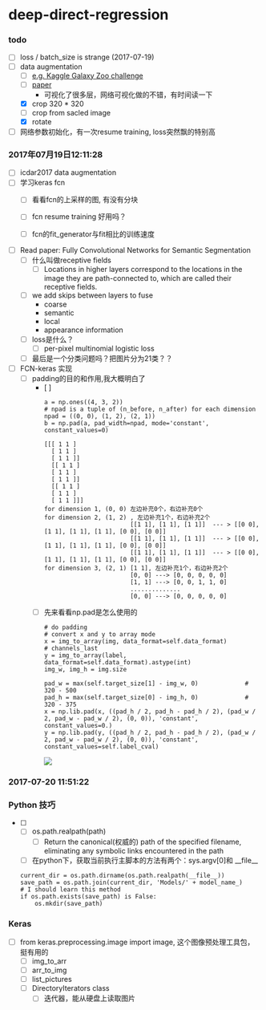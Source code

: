 # deep-direct-regression

### todo
- [ ]  loss / batch_size is strange (2017-07-19)
- [ ]  data augmentation 
    - [ ] [e.g. Kaggle Galaxy Zoo challenge](http://benanne.github.io/2014/04/05/galaxy-zoo.html)
    - [ ] [paper](https://arxiv.org/pdf/1503.07077.pdf)
        * 可视化了很多层，网络可视化做的不错，有时间读一下 
    - [x] crop 320 * 320
    - [ ] crop from sacled image
    - [x] rotate
- [ ] 网络参数初始化，有一次resume training, loss突然飘的特别高

### 2017年07月19日12:11:28
- [ ] icdar2017 data augmentation
- [ ] 学习keras fcn
    - [ ] 看看fcn的上采样的图, 有没有分块
    - [ ] fcn resume training 好用吗？
    - [ ] fcn的fit_generator与fit相比的训练速度


- [ ] Read paper: Fully Convolutional Networks for Semantic Segmentation
    - [ ] 什么叫做receptive fields 
        - [ ] Locations in higher layers correspond to the locations in the image they are path-connected to, which are called their receptive fields. 
    - [ ] we add skips between layers to fuse 
        * coarse  
        * semantic  
        * local   
        * appearance information
    - [ ] loss是什么？
        - [ ] per-pixel multinomial logistic loss
    - [ ] 最后是一个分类问题吗？把图片分为21类？？ 
- [ ] FCN-keras 实现
    - [ ] padding的目的和作用,我大概明白了
        - [ ]
            ```
            a = np.ones((4, 3, 2))
            # npad is a tuple of (n_before, n_after) for each dimension
            npad = ((0, 0), (1, 2), (2, 1))
            b = np.pad(a, pad_width=npad, mode='constant', constant_values=0)

            [[[ 1 1 ]
              [ 1 1 ]
              [ 1 1 ]]
              [[ 1 1 ]
              [ 1 1 ]
              [ 1 1 ]]
              [[ 1 1 ]
              [ 1 1 ]
              [ 1 1 ]]]
            for dimension 1, (0, 0) 左边补充0个，右边补充0个
            for dimension 2, (1, 2) , 左边补充1个，右边补充2个
                                    [[1 1], [1 1], [1 1]]  --- > [[0 0], [1 1], [1 1], [1 1], [0 0], [0 0]]
                                    [[1 1], [1 1], [1 1]]  --- > [[0 0], [1 1], [1 1], [1 1], [0 0], [0 0]]
                                    [[1 1], [1 1], [1 1]]  --- > [[0 0], [1 1], [1 1], [1 1], [0 0], [0 0]]
            for dimension 3, (2, 1) [1 1], 左边补充1个，右边补充2个
                                    [0, 0] ---> [0, 0, 0, 0, 0]
                                    [1, 1] ---> [0, 0, 1, 1, 0]
                                    ..............
                                    [0, 0] ---> [0, 0, 0, 0, 0]
            ```
        - [ ] 先来看看np.pad是怎么使用的
            ```
            # do padding
            # convert x and y to array mode
            x = img_to_array(img, data_format=self.data_format)         # channels_last
            y = img_to_array(label, data_format=self.data_format).astype(int)
            img_w, img_h = img.size

            pad_w = max(self.target_size[1] - img_w, 0)             # 320 - 500
            pad_h = max(self.target_size[0] - img_h, 0)             # 320 - 375
            x = np.lib.pad(x, ((pad_h / 2, pad_h - pad_h / 2), (pad_w / 2, pad_w - pad_w / 2), (0, 0)), 'constant', constant_values=0.)
            y = np.lib.pad(y, ((pad_h / 2, pad_h - pad_h / 2), (pad_w / 2, pad_w - pad_w / 2), (0, 0)), 'constant', constant_values=self.label_cval)
            ```
            ![](https://github.com/yuayi521/deep-direct-regression/blob/master/png/1_.png)


### 2017-07-20 11:51:22


### Python 技巧
- [ ]
    - [ ] os.path.realpath(path)
        - [ ] Return the canonical(权威的) path of the specified filename, eliminating any symbolic links encountered in the path     
    - [ ] 在python下，获取当前执行主脚本的方法有两个：sys.argv[0]和 \_\_file\_\_
    ```   
    current_dir = os.path.dirname(os.path.realpath(__file__))   
    save_path = os.path.join(current_dir, 'Models/' + model_name_)   
    # I should learn this method   
    if os.path.exists(save_path) is False:   
        os.mkdir(save_path)   
    ```

### Keras
- [ ] from keras.preprocessing.image import image, 这个图像预处理工具包，挺有用的
    - [ ] img_to_arr
    - [ ] arr_to_img
    - [ ] list_pictures
    - [ ] DirectoryIterators class
        - [ ] 迭代器，能从硬盘上读取图片
